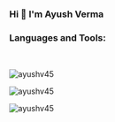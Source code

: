 ### Hi 👋 I'm Ayush Verma

<!--
**ayushv45/ayushv45** is a ✨ _special_ ✨ repository because its `README.md` (this file) appears on your GitHub profile.

Here are some ideas to get you started:

- 🔭 I’m currently working on ...
- 🌱 I’m currently learning ...
- 👯 I’m looking to collaborate on ...
- 🤔 I’m looking for help with ...
- 💬 Ask me about ...
- 📫 How to reach me: ...
- 😄 Pronouns: ...
- ⚡ Fun fact: ...
-->
<h3 align="left">Languages and Tools:</h3>
<img align="left" src="https://img.shields.io/badge/java-%23ED8B00.svg?style=for-the-badge&logo=java&logoColor=white" alt="">
<img align="left" src="https://img.shields.io/badge/html5-%23E34F26.svg?style=for-the-badge&logo=html5&logoColor=white" alt="">
<img align="left" src="https://img.shields.io/badge/css3-%231572B6.svg?style=for-the-badge&logo=css3&logoColor=white" alt="">
<img align="left" src="https://img.shields.io/badge/bootstrap-%23563D7C.svg?style=for-the-badge&logo=bootstrap&logoColor=white" alt="">
<img align="left" src="https://img.shields.io/badge/javascript-%23323330.svg?style=for-the-badge&logo=javascript&logoColor=%23F7DF1E" alt="">
<img align="left" src="https://img.shields.io/badge/jquery-%230769AD.svg?style=for-the-badge&logo=jquery&logoColor=white" alt="">
<img align="left" src="https://img.shields.io/badge/node.js-6DA55F?style=for-the-badge&logo=node.js&logoColor=white" alt="">
<img align="left" src="https://img.shields.io/badge/express.js-%23404d59.svg?style=for-the-badge&logo=express&logoColor=%2361DAFB" alt="">
<img align="left" src="https://img.shields.io/badge/NPM-%23000000.svg?style=for-the-badge&logo=npm&logoColor=white" alt="">
<!-- <img align="left" src="" alt=""> -->
<br>
<p><img align="center" src="https://github-readme-stats.vercel.app/api/top-langs?username=ayushv45&show_icons=true&locale=en&layout=compact" alt="ayushv45" /></p>
<p><img align="center" src="https://github-readme-stats.vercel.app/api?username=ayushv45&show_icons=true&theme=tokyonight" alt="ayushv45" /></p>
<p><img align="left" src="https://github-readme-streak-stats.herokuapp.com/?user=ayushv45&" alt="ayushv45" /></p>
